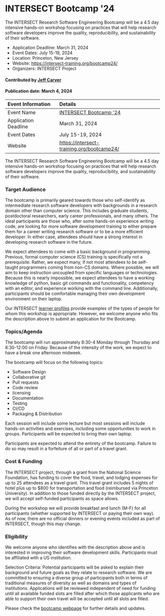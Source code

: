 # INTERSECT Bootcamp '24

<!-- deck text start -->
The INTERSECT Research Software Engineering Bootcamp will be a 4.5 day intensive hands-on workshop focusing on practices that will help research software developers improve the quality, reproducibility, and sustainability of their software.
<!-- deck text ends -->

- Application Deadline: March 31, 2024
- Event Dates: July 15-19, 2024
- Location: Princeton, New Jersey
- Website: https://intersect-training.org/bootcamp24/
- Organizers: INTERSECT Project

#### Contributed by [Jeff Carver](https://github.com/jeffcarver/)

#### Publication date: March 4, 2024

Event Information | Details
:--- | :---			   
Event Name | [INTERSECT Bootcamp '24](https://intersect-training.org/bootcamp24/)
Application Deadline | March 31, 2024
Event Dates | July 15-19, 2024
Website | https://intersect-training.org/bootcamp24/

The INTERSECT Research Software Engineering Bootcamp will be a 4.5 day intensive hands-on workshop focusing on practices that will help research software developers improve the quality, reproducibility, and sustainability of their software.

### Target Audience

The bootcamp is primarily geared towards those who self-identify as intermediate research software developers with backgrounds in a research domain other than computer science. This includes graduate students, postdoctoral researchers, early career professionals, and many others. The ideal participants are those who, after some hands-on experience writing code, are looking for more software development training to either prepare them for a career writing research software or to be a more efficient developer. In either case, attendees should have a strong interest in developing research software in the future.

We expect attendees to come with a basic background in programming. Previous, formal computer science (CS) training is specifically not a prerequisite. Rather, we expect many, if not most attendees to be self-taught programmers coming from non-CS domains. Where possible, we will aim to keep instruction uncoupled from specific languages or technologies. Because this is nearly impossible, we expect attendees to have a working knowledge of python, basic git commands and functionality, competency with an editor, and experience working with the command line. Additionally, participants should be comfortable managing their own development environment on their laptop.

Our INTERSECT [learner profiles](https://intersect-training.github.io/learner-profiles/) provide examples of the types of people for whom this workshop is appropriate. However, we welcome anyone who fits the description above to submit an application for the Bootcamp.

### Topics/Agenda

The bootcamp will run approximately 8:30-4 Monday through Thursday and 8:30-12:00 on Friday. Because of the intensity of the work, we expect to have a break one afternoon midweek.

The bootcamp will focus on the following topics:

- Software Design
- Collaborative git
- Pull requests
- Code review
- licensing
- Documentation
- Testing
- CI/CD
- Packaging & Distribution

Each session will include some lecture but most sessions will include hands-on activities and exercises, including some opportunities to work in groups. Participants will be expected to bring their own laptop.

Participants are expected to attend the entirety of the bootcamp. Failure to do so may result in a forfeiture of all or part of a travel grant.

### Cost & Funding

The INTERSECT project, through a grant from the National Science Foundation, has funding to cover the food, travel, and lodging expenses for up to 25 attendees as a travel grant. This travel grant includes 5 nights of hotel plus up to $800 for transportation and food (reimbursed via Princeton University). In addition to those funded directly by the INTERSECT project, we will accept self-funded participants as space allows.

During the workshop we will provide breakfast and lunch (M-F) for all participants (whether supported by INTERSECT or paying their own way). As of now, there are no official dinners or evening events included as part of INTERSECT, though this may change.

### Eligibility

We welcome anyone who identifies with the description above and is interested in improving their software development skills. Participants must be affiliated with a US institution.

Selection Criteria: Potential participants will be asked to explain their background and future goals as they relate to research software. We are committed to ensuring a diverse group of participants both in terms of traditional measures of diversity as well as domains and types of institutions. Applications will be reviewed independent of need for funding until all available funded slots are filled after which those applicants who are able to support their own travel will be accepted until all slots are filled.

Please check the [bootcamp webpage](https://intersect-training.org/bootcamp24/) for further details and updates.

<!---
Publish: yes
Topics: in-person learning, software engineering, design, strategies for more effective teams, testing, continuous integration testing, release and deployment
--->
